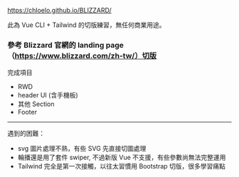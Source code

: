 
https://chloelo.github.io/BLIZZARD/

此為 Vue CLI + Tailwind 的切版練習，無任何商業用途。


### 參考 Blizzard 官網的 landing page（https://www.blizzard.com/zh-tw/）切版

完成項目
* RWD
* header UI (含手機板)
* 其他 Section
* Footer

---

遇到的困難：
* svg 圖片處理不熟，有些 SVG 先直接切圖處理
* 輪播還是用了套件 swiper, 不過新版 Vue 不支援，有些參數尚無法完整運用
* Tailwind 完全是第一次接觸，以往太習慣用 Bootstrap 切版，很多學習痛點
